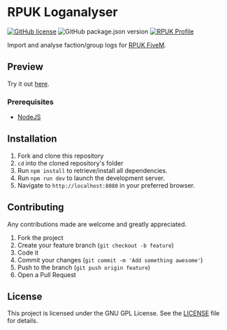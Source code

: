 # RPUK Loganalyser

[![GitHub license](https://img.shields.io/github/license/dukeofsussex/rpuk-loganalyser)](https://github.com/dukeofsussex/rpuk-loganalyser/blob/master/LICENSE)
![GitHub package.json version](https://img.shields.io/github/package-json/v/dukeofsussex/rpuk-loganalyser)
[![RPUK Profile](https://img.shields.io/badge/RPUK-Duke%20of%20Sussex-green)](https://www.roleplay.co.uk/profile/70814-duke-of-sussex/)

Import and analyse faction/group logs for [RPUK FiveM](https://roleplay.co.uk).

## Preview

Try it out [here](https://dukeofsussex.dev/projects/rpuk/).

### Prerequisites

* [NodeJS](https://nodejs.org/en/)

## Installation

1. Fork and clone this repository
2. ```cd``` into the cloned repository's folder
3. Run ```npm install``` to retrieve/install all dependencies.
4. Run ```npm run dev``` to launch the development server.
5. Navigate to ```http://localhost:8080``` in your preferred browser.

## Contributing

Any contributions made are welcome and greatly appreciated.

1. Fork the project
2. Create your feature branch (`git checkout -b feature`)
3. Code it
4. Commit your changes (`git commit -m 'Add something awesome'`)
5. Push to the branch (`git push origin feature`)
6. Open a Pull Request

## License

This project is licensed under the GNU GPL License. See the [LICENSE](LICENSE) file for details.
